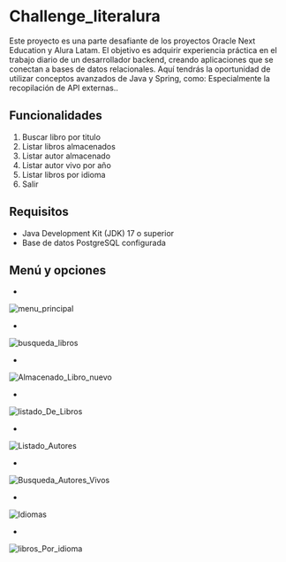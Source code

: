 # Challenge_literalura

Este proyecto es una parte desafiante de los proyectos Oracle Next Education y Alura Latam. El objetivo es adquirir experiencia práctica en el trabajo diario de un desarrollador backend, creando aplicaciones que se conectan a bases de datos relacionales. Aquí tendrás la oportunidad de utilizar conceptos avanzados de Java y Spring, como: Especialmente la recopilación de API externas..

## Funcionalidades

1. Buscar libro por titulo
2. Listar libros almacenados
3. Listar autor almacenado
4. Listar autor vivo por año
5. Listar libros por idioma
0. Salir

## Requisitos

- Java Development Kit (JDK) 17 o superior
- Base de datos PostgreSQL configurada 


## Menú y opciones

-
![menu_principal](https://github.com/estebantalero/Challenge_literalura/assets/89372486/42ea7f86-9986-45ca-9eee-f310e0126cfc)

-
![busqueda_libros](https://github.com/estebantalero/Challenge_literalura/assets/89372486/86fe7dfb-d426-4b32-95cb-2cf6c313e488)

-
![Almacenado_Libro_nuevo](https://github.com/estebantalero/Challenge_literalura/assets/89372486/326bc9c8-3319-46f3-ae75-7f2156841642)

-
![listado_De_Libros](https://github.com/estebantalero/Challenge_literalura/assets/89372486/d77b605e-abe8-486d-b0c2-1aeac96885c7)

-
![Listado_Autores](https://github.com/estebantalero/Challenge_literalura/assets/89372486/00ec682f-643a-402e-be3a-887139fda57e)

-
![Busqueda_Autores_Vivos](https://github.com/estebantalero/Challenge_literalura/assets/89372486/efb52da2-2dcd-49b7-8bba-0ae4d92c38d5)

-
![Idiomas](https://github.com/estebantalero/Challenge_literalura/assets/89372486/0f0747dc-4909-44f6-be65-f32618c20d2a)

-
![libros_Por_idioma](https://github.com/estebantalero/Challenge_literalura/assets/89372486/a2f29ec2-3b2f-4ecd-b1c2-dafc22b28f04)





